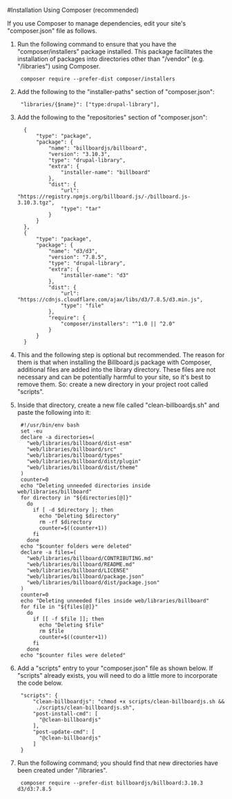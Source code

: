 #Installation Using Composer (recommended)

If you use Composer to manage dependencies, edit your site's "composer.json"
file as follows.

1. Run the following command to ensure that you have the "composer/installers"
package installed. This package facilitates the installation of packages into
directories other than "/vendor" (e.g. "/libraries") using Composer.

        composer require --prefer-dist composer/installers

2. Add the following to the "installer-paths" section of "composer.json":

        "libraries/{$name}": ["type:drupal-library"],

3. Add the following to the "repositories" section of "composer.json":

         {
             "type": "package",
             "package": {
                 "name": "billboardjs/billboard",
                 "version": "3.10.3",
                 "type": "drupal-library",
                 "extra": {
                     "installer-name": "billboard"
                 },
                 "dist": {
                     "url": "https://registry.npmjs.org/billboard.js/-/billboard.js-3.10.3.tgz",
                     "type": "tar"
                 }
             }
         },
         {
             "type": "package",
             "package": {
                 "name": "d3/d3",
                 "version": "7.8.5",
                 "type": "drupal-library",
                 "extra": {
                     "installer-name": "d3"
                 },
                 "dist": {
                     "url": "https://cdnjs.cloudflare.com/ajax/libs/d3/7.8.5/d3.min.js",
                     "type": "file"
                 },
                 "require": {
                     "composer/installers": "^1.0 || ^2.0"
                 }
             }
         }

4. This and the following step is optional but recommended. The reason for
them is that when installing the Billboard.js package with Composer,
additional files are added into the library directory. These files are not
necessary and can be potentially harmful to your site, so it's best to remove
them. So: create a new directory in your project root called "scripts".
5. Inside that directory, create a new file called "clean-billboardjs.sh" and
paste the following into it:

        #!/usr/bin/env bash
        set -eu
        declare -a directories=(
          "web/libraries/billboard/dist-esm"
          "web/libraries/billboard/src"
          "web/libraries/billboard/types"
          "web/libraries/billboard/dist/plugin"
          "web/libraries/billboard/dist/theme"
        )
        counter=0
        echo "Deleting unneeded directories inside web/libraries/billboard"
        for directory in "${directories[@]}"
          do
            if [ -d $directory ]; then
              echo "Deleting $directory"
              rm -rf $directory
              counter=$((counter+1))
            fi
          done
        echo "$counter folders were deleted"
        declare -a files=(
          "web/libraries/billboard/CONTRIBUTING.md"
          "web/libraries/billboard/README.md"
          "web/libraries/billboard/LICENSE"
          "web/libraries/billboard/package.json"
          "web/libraries/billboard/dist/package.json"
        )
        counter=0
        echo "Deleting unneeded files inside web/libraries/billboard"
        for file in "${files[@]}"
          do
            if [[ -f $file ]]; then
              echo "Deleting $file"
              rm $file
              counter=$((counter+1))
            fi
          done
        echo "$counter files were deleted"

6. Add a "scripts" entry to your "composer.json" file as shown below. If
"scripts" already exists, you will need to do a little more to incorporate
the code below.

        "scripts": {
            "clean-billboardjs": "chmod +x scripts/clean-billboardjs.sh &&
             ./scripts/clean-billboardjs.sh",
            "post-install-cmd": [
              "@clean-billboardjs"
            ],
            "post-update-cmd": [
              "@clean-billboardjs"
            ]
        }

7. Run the following command; you should find that new directories have been
created under "/libraries".

        composer require --prefer-dist billboardjs/billboard:3.10.3 d3/d3:7.8.5

